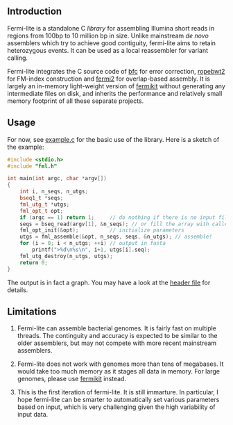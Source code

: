 ## Introduction

Fermi-lite is a standalone C *library* for assembling Illumina short reads in
regions from 100bp to 10 million bp in size. Unlike mainstream *de novo*
assemblers which try to achieve good contiguity, fermi-lite aims to retain
heterozygous events. It can be used as a local reassembler for variant calling.

Fermi-lite integrates the C source code of [bfc][bfc] for error correction,
[ropebwt2][rb2] for FM-index construction and [fermi2][fm2] for overlap-based
assembly. It is largely an in-memory light-weight version of [fermikit][fk]
without generating any intermediate files on disk, and inherits the
performance and relatively small memory footprint of all these separate
projects.

## Usage

For now, see [example.c][example] for the basic use of the library. Here is a
sketch of the example:
```cpp
#include <stdio.h>
#include "fml.h"

int main(int argc, char *argv[])
{
	int i, n_seqs, n_utgs;
	bseq1_t *seqs;
	fml_utg_t *utgs;
	fml_opt_t opt;
	if (argc == 1) return 1;     // do nothing if there is no input file
	seqs = bseq_read(argv[1], &n_seqs); // or fill the array with callers' functions
	fml_opt_init(&opt);          // initialize parameters
	utgs = fml_assemble(&opt, n_seqs, seqs, &n_utgs); // assemble!
	for (i = 0; i < n_utgs; ++i) // output in fasta
		printf(">%d\n%s\n", i+1, utgs[i].seq);
	fml_utg_destroy(n_utgs, utgs);
	return 0;
}
```
The output is in fact a graph. You may have a look at the [header file][header]
for details.

## Limitations

1. Fermi-lite can assemble bacterial genomes. It is fairly fast on multiple
   threads. The continguity and accuracy is expected to be similar to the older
   assemblers, but may not compete with more recent mainstream assemblers.

2. Fermi-lite does not work with genomes more than tens of megabases. It would
   take too much memory as it stages all data in memory. For large genomes,
   please use [fermikit][fk] instead.

3. This is the first iteration of fermi-lite. It is still immarture. In
   particular, I hope fermi-lite can be smarter to automatically set various
   parameters based on input, which is very challenging given the high
   variability of input data.

[bfc]: http://github.com/lh3/bfc
[rb2]: http://github.com/lh3/ropebwt2
[fm2]: http://github.com/lh3/fermi2
[fk]: http://github.com/lh3/fermikit
[example]: https://github.com/lh3/fermi-lite/blob/master/example.c
[header]: https://github.com/lh3/fermi-lite/blob/master/fml.h
